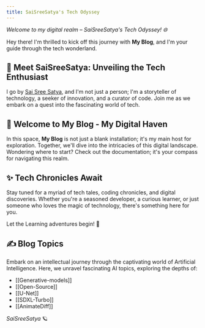 ```yaml
---
title: SaiSreeSatya's Tech Odyssey
---
```


<!-- # 🚀 **SaiSreeSatya's Tech Odyssey** -->

*Welcome to my digital realm – SaiSreeSatya's Tech Odyssey! 🌐*

Hey there! I'm thrilled to kick off this journey with **My Blog**, and I'm your guide through the tech wonderland.

## 🌟 **Meet SaiSreeSatya: Unveiling the Tech Enthusiast**

I go by [Sai Sree Satya](https://saisreesatya.vercel.app/), and I'm not just a person; I'm a storyteller of technology, a seeker of innovation, and a curator of code. Join me as we embark on a quest into the fascinating world of tech.

## 🏡 **Welcome to My Blog - My Digital Haven**

In this space, **My Blog** is not just a blank installation; it's my main host for exploration. Together, we'll dive into the intricacies of this digital landscape. Wondering where to start? Check out the documentation; it's your compass for navigating this realm.

## ✨ **Tech Chronicles Await**

Stay tuned for a myriad of tech tales, coding chronicles, and digital discoveries. Whether you're a seasoned developer, a curious learner, or just someone who loves the magic of technology, there's something here for you.

Let the Learning adventures begin! 🚀

## ✍️ **Blog Topics**

Embark on an intellectual journey through the captivating world of Artificial Intelligence. Here, we unravel fascinating AI topics, exploring the depths of:

- [[Generative-models]]
- [[Open-Source]]
- [[U-Net]]
- [[SDXL-Turbo]]
- [[AnimateDiff]]

<!-- - 📱 **Mobile App Alchemy:** Join me in crafting seamless mobile experiences, exploring the magic behind app development.

- 🌐 **Web Development Wonders:** Navigate the vast landscapes of the web, where creativity meets functionality in every line of code. -->

<!-- Ready to dive deep into the realm of AI? [Begin the AI Journey](#)  -->


*SaiSreeSatya* 🪐



<!-- [[hosting|host]] -->
 


